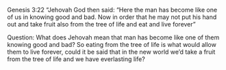 Genesis 3:22 
“Jehovah God then said: “Here the man has become like one of us in knowing good and bad. Now in order that he may not put his hand out and take fruit also from the tree of life and eat and live forever”

Question: What does Jehovah mean that man has become like one of them knowing good and bad? So eating from the tree of life is what would allow them to live forever, could it be said that in the new world we’d take a fruit from the tree of life and we have everlasting life?